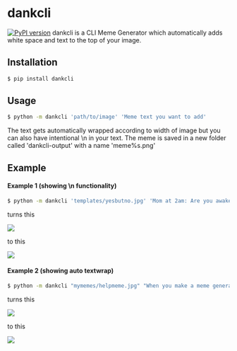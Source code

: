 # dankcli
[![PyPI version](https://badge.fury.io/py/dankcli.svg)](https://badge.fury.io/py/dankcli)
dankcli is a CLI Meme Generator which automatically adds white space and text to the top of your image.

## Installation

```bash
$ pip install dankcli
```

## Usage

```bash
$ python -m dankcli 'path/to/image' 'Meme text you want to add'
```

The text gets automatically wrapped according to width of image but you can also have intentional \n in your text.
The meme is saved in a new folder called 'dankcli-output' with a name 'meme%s.png'

## Example

#### Example 1 (showing \n functionality)
```bash
$ python -m dankcli 'templates/yesbutno.jpg' 'Mom at 2am: Are you awake?\n\nMe:'
```
turns this

![](https://i.imgur.com/nW3XPkF.jpg)

to this

![](https://i.imgur.com/h6qgp9m.png)

#### Example 2 (showing auto textwrap)
```bash
$ python -m dankcli "mymemes/helpmeme.jpg" "When you make a meme generator but now you can't stop making memes"
```
turns this

![](https://i.imgur.com/6CDBFwF.jpg)

to this

![](https://i.imgur.com/lSBUfNb.png)

